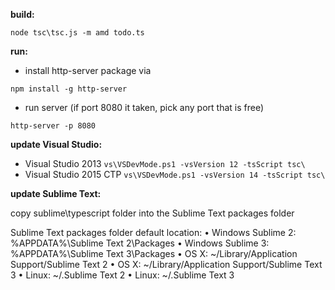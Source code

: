 **build:**
```
node tsc\tsc.js -m amd todo.ts
```

**run:**
- install http-server package via
 ```
 npm install -g http-server 
 ```
- run server (if port 8080 it taken, pick any port that is free)
 ```
 http-server -p 8080
 ```

**update Visual Studio:**
- Visual Studio 2013 `vs\VSDevMode.ps1 -vsVersion 12 -tsScript tsc\`
- Visual Studio 2015 CTP `vs\VSDevMode.ps1 -vsVersion 14 -tsScript tsc\`


**update Sublime Text:**

copy sublime\typescript folder into the Sublime Text packages folder

Sublime Text packages folder default location:
•	Windows Sublime 2: %APPDATA%\Sublime Text 2\Packages
•	Windows Sublime 3: %APPDATA%\Sublime Text 3\Packages
•	OS X: ~/Library/Application Support/Sublime Text 2
•	OS X: ~/Library/Application Support/Sublime Text 3
•	Linux: ~/.Sublime Text 2
•	Linux: ~/.Sublime Text 3
